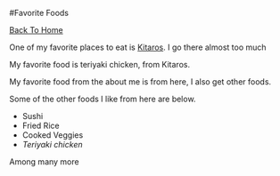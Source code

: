 #Favorite Foods

<a href="https://github.com/Bradin-b/INFOTC-1000-MidTerm">
  Back To Home
</a>

One of my favorite places to eat is [Kitaros](https://www.kitarojapan.com/). I go there almost too much

My favorite food is teriyaki chicken, from Kitaros.

My favorite food from the about me is from here, I also get other foods.

Some of the other foods I like from here are below.

* Sushi
* Fried Rice
* Cooked Veggies
* _Teriyaki chicken_

Among many more
